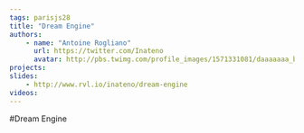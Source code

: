 ```yaml
---
tags: parisjs28
title: "Dream Engine"
authors:
    - name: "Antoine Rogliano"
      url: https://twitter.com/Inateno
      avatar: http://pbs.twimg.com/profile_images/1571331081/daaaaaaa_bigger.png
projects:
slides:
    - http://www.rvl.io/inateno/dream-engine
videos:
---
```

#Dream Engine
